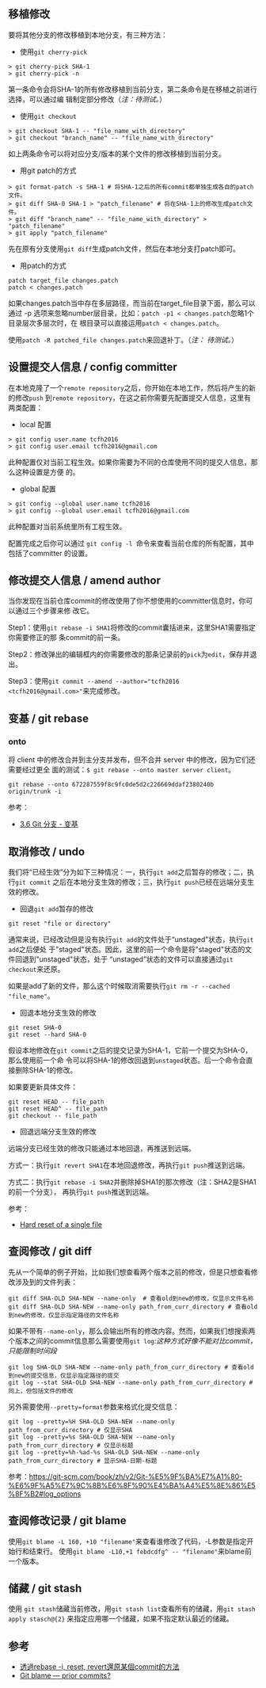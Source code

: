 ## 移植修改

要将其他分支的修改移植到本地分支，有三种方法：

- 使用`git cherry-pick`

```
> git cherry-pick SHA-1
> git cherry-pick -n
```

第一条命令会将SHA-1的所有修改移植到当前分支，第二条命令是在移植之前进行选择，可以通过编
辑制定部分修改（*注：待测试。*）

- 使用`git checkout`

```
> git checkout SHA-1 -- "file_name_with_directory"
> git checkout "branch_name" -- "file_name_with_directory"
```

如上两条命令可以将对应分支/版本的某个文件的修改移植到当前分支。

- 用git patch的方式

```
> git format-patch -s SHA-1 # 将SHA-1之后的所有commit都单独生成各自的patch文件。
> git diff SHA-0 SHA-1 > "patch_filename" # 将在SHA-1上的修改生成patch文件。
> git diff "branch_name" -- "file_name_with_directory" > "patch_filename"
> git apply "patch_filename"
```

先在原有分支使用`git diff`生成patch文件，然后在本地分支打patch即可。

- 用patch的方式

```
patch target_file changes.patch
patch < changes.patch
```

如果changes.patch当中存在多层路径，而当前在target_file目录下面，那么可以通过 -p<number>
选项来忽略number层目录，比如：`patch -p1 < changes.patch`忽略1个目录层次多层次时，在
根目录可以直接运用`patch < changes.patch`。

使用`patch -R patched_file changes.patch`来回退补丁。（*注： 待测试。*）


## 设置提交人信息 / config committer

在本地克隆了一个`remote repository`之后，你开始在本地工作，然后将产生的新的修改`push`
到`remote repository`，在这之前你需要先配置提交人信息，这里有两类配置：

- local 配置

```
> git config user.name tcfh2016
> git config user.email tcfh2016@gmail.com
```

此种配置仅对当前工程生效。如果你需要为不同的仓库使用不同的提交人信息，那么这种设置是方便
的。

- global 配置

```
> git config --global user.name tcfh2016
> git config --global user.email tcfh2016@gmail.com
```

此种配置对当前系统里所有工程生效。

配置完成之后你可以通过 `git config -l `命令来查看当前仓库的所有配置，其中包括了committer
的设置。


## 修改提交人信息 / amend author

当你发现在当前仓库commit的修改使用了你不想使用的committer信息时，你可以通过三个步骤来修
改它。

Step1：使用`git rebase -i SHA1`将修改的commit囊括进来，这里SHA1需要指定你需要修正的那
条commit的前一条。

Step2：修改弹出的编辑框内的你需要修改的那条记录前的`pick`为`edit`，保存并退出。

Step3：使用`git commit --amend --author="tcfh2016 <tcfh2016@gmail.com>"`来完成修改。

## 变基 / git rebase

### onto

将 client 中的修改合并到主分支并发布，但不合并 server 中的修改，因为它们还需要经过更全
面的测试：`$ git rebase --onto master server client`。

```
git rebase --onto 672287559f8c9fc0de5d2c226669ddaf2380240b origin/trunk -i
```

参考：

- [3.6 Git 分支 - 变基](https://git-scm.com/book/zh/v2/Git-%E5%88%86%E6%94%AF-%E5%8F%98%E5%9F%BA)


## 取消修改 / undo

我们将“已经生效”分为如下三种情况：一，执行`git add`之后暂存的修改；二，执行`git commit`
之后在本地分支生效的修改；三，执行`git push`已经在远端分支生效的修改。

- 回退`git add`暂存的修改

```
git reset "file or directory"
```

通常来说，已经改动但是没有执行`git add`的文件处于“unstaged”状态，执行`git add`之后便处
于"staged"状态。因此，这里的前一个命令是将"staged"状态的文件回退到"unstaged"状态，处于
“unstaged”状态的文件可以直接通过`git checkout`来还原。

如果是add了新的文件，那么这个时候取消需要执行`git rm -r --cached "file_name"`。

- 回退本地分支生效的修改

```
git reset SHA-0
git reset --hard SHA-0
```

假设本地修改在`git commit`之后的提交记录为SHA-1，它前一个提交为SHA-0，那么使用前一个命
令可以将SHA-1的修改回退到`unstaged`状态。后一个命令会直接删除SHA-1的修改。

如果要更新具体文件：

```
git reset HEAD -- file_path
git reset HEAD^ -- file_path
git checkout -- file_path
```

- 回退远端分支生效的修改

远端分支已经生效的修改只能通过本地回退，再推送到远端。

方式一：执行`git revert SHA1`在本地回退修改，再执行`git push`推送到远端。

方式二：执行`git rebase -i SHA2`并删除掉SHA1的那次修改（注：SHA2是SHA1的前一个分支），
再执行`git push`推送到远端。

参考：

- [Hard reset of a single file](https://stackoverflow.com/questions/7147270/hard-reset-of-a-single-file)

## 查阅修改 / git diff

先从一个简单的例子开始，比如我们想查看两个版本之前的修改，但是只想查看修改涉及到的文件列表：

```
git diff SHA-OLD SHA-NEW --name-only  # 查看old到new的修改，仅显示文件名称
git diff SHA-OLD SHA-NEW --name-only path_from_curr_directory # 查看old到new的修改，仅显示指定路径的文件名称
```

如果不带有`--name-only`，那么会输出所有的修改内容。然而，如果我们想搜索两个版本之间的commit信息那么需要使用`git log`:*这种方式好像不能对比commit，只能限制时间段*

```
git log SHA-OLD SHA-NEW --name-only path_from_curr_directory # 查看old到new的提交信息，仅显示指定路径的提交
git log --stat SHA-OLD SHA-NEW --name-only path_from_curr_directory # 同上，但包括文件的修改
```

另外需要使用`--pretty=format`参数来格式化提交信息：

```
git log --pretty=%H SHA-OLD SHA-NEW --name-only path_from_curr_directory # 仅显示SHA
git log --pretty=%s SHA-OLD SHA-NEW --name-only path_from_curr_directory # 仅显示标题
git log --pretty=%h-%ad-%s SHA-OLD SHA-NEW --name-only path_from_curr_directory # 显示SHA-日期-标题
```

参考：https://git-scm.com/book/zh/v2/Git-%E5%9F%BA%E7%A1%80-%E6%9F%A5%E7%9C%8B%E6%8F%90%E4%BA%A4%E5%8E%86%E5%8F%B2#log_options


## 查阅修改记录 / git blame

使用`git blame -L 160, +10 "filename"`来查看谁修改了代码，-L参数是指定开始行和结束行。
使用`git blame -L10,+1 febdcdfg^ -- "filename"`来blame前一个版本。

## 储藏 / git stash

使用 `git stash`储藏当前修改，用`git stash list`查看所有的储藏，用`git stash apply stasch@{2}`
来指定应用哪一个储藏，如果不指定默认最近的储藏。

## 参考

- [透過rebase -i, reset, revert還原某個commit的方法](http://rubyist.marsz.tw/blog/2012-01-17/git-reset-and-revert-to-rollback-commit/)
- [Git blame — prior commits?](https://stackoverflow.com/questions/5098256/git-blame-prior-commits)
